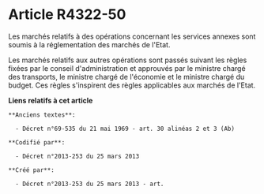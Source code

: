 # Article R4322-50

Les marchés relatifs à des opérations concernant les services annexes sont soumis à la réglementation des marchés de l'Etat.

Les marchés relatifs aux autres opérations sont passés suivant les règles fixées par le conseil d'administration et approuvés
par le ministre chargé des transports, le ministre chargé de l'économie et le ministre chargé du budget. Ces règles
s'inspirent des règles applicables aux marchés de l'Etat.

**Liens relatifs à cet article**

	**Anciens textes**:

	  - Décret n°69-535 du 21 mai 1969 - art. 30 alinéas 2 et 3 (Ab)

	**Codifié par**:

	  - Décret n°2013-253 du 25 mars 2013

	**Créé par**:

	  - Décret n°2013-253 du 25 mars 2013 - art.

